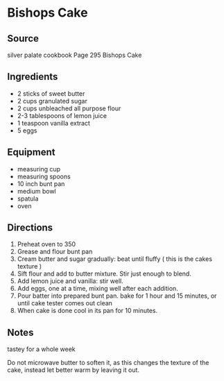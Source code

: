 # Bishops Cake

## Source

silver palate cookbook
Page 295
Bishops Cake

## Ingredients

* 2 sticks of sweet butter
* 2 cups granulated sugar
* 2 cups unbleached all purpose flour
* 2-3 tablespoons of lemon juice
* 1 teaspoon vanilla extract
* 5 eggs

## Equipment

* measuring cup
* measuring spoons
* 10 inch bunt pan
* medium bowl
* spatula
* oven

## Directions

1. Preheat oven to 350
2. Grease and flour bunt pan
3. Cream butter and sugar gradually: beat until fluffy ( this is the cakes texture )
4. Sift flour and add to butter mixture. Stir just enough to blend.
5. Add lemon juice and vanilla: stir well.
6. Add eggs, one at a time, mixing well after each addition.
7. Pour batter into prepared bunt pan. bake for 1 hour and 15 minutes, or until cake tester comes out clean
8. When cake is done cool in its pan for 10 minutes.

## Notes

tastey for a whole week

Do not microwave butter to soften it, as this changes the texture of the cake, instead let better warm by leaving it out.

